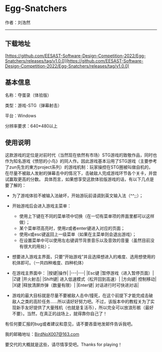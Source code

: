 # Egg-Snatchers

作者：刘浩然

------

## 下载地址

[https://github.com/EESAST-Software-Design-Competition-2022/Egg-Snatchers/releases/tag/v1.0.0](https://github.com/EESAST-Software-Design-Competition-2022/Egg-Snatchers/releases/tag/v1.0.0)

## 基本信息
名称：夺蛋录（体验版）

类型：游戏-STG（弹幕射击）

平台：Windows

分辨率要求：640*480以上

## 使用说明

这款游戏的定位是对前时代（当然现在依然有市场）STG游戏的致敬作品，同时也作为知名游戏《愤怒的小鸟》的同人作。因此游戏基本沿用了STG游戏（主要参考了zun先生的東方project系列）的游戏机制：玩家操控在STG圈被叫做自机的，在尽量不被敌人发射的弹幕击中的情况下，击破敌人完成游戏环节各个关卡，并尝试赢取更高的分数。
具体而言，如果想享受这款体验版游戏的话，有以下几点是要了解的：
 - 为了游戏体验不被输入法破坏，开始游玩前请调到英文输入法（^^;;）；

 - 开始游戏后会进入游戏主菜单：
    - 使用上下键在不同的菜单项中切换（在一切有菜单项的界面里都可以这样做）；
    - 某个菜单项高亮时，使用z或者enter键进入对应的页面；
    - 使用x或esc键返回上一级菜单（如果在主菜单则会退出游戏）；
    - 在设置菜单中可以使用左右键调节背景音乐以及音效的音量（虽然目前没有很大的用处）；

 - 想要进入游戏主界面，只要“开始游戏”并且选择想进入的难度、选用想使用的机体即可。（一共四种难度、四种机体）

 - 在游戏主界面中：
    |按键|操作| 
    |---|---|
    |Esc键	|暂停游戏（进入暂停页面）|
    |Z键	|开火射击|
    |Shift键|	进入低速模式（松开回到高速）|
    |方向键|	控制移动|
    |X键	|释放清屏炸弹（数量有限）|
    |Enter键|	对话进行时可快进对话|

 - 游戏的最大目标就是尽量不要被敌人击中/撞死，在这个前提下才能完成击破敌人之类的高阶任务……所以请好好努力吧。不过，该版本中的教程关为了实现新手友好提供了大量残机（也就是复活币），所以完全可以放浪形骸（最好不要）。当然，在真正的战场上，就得靠你自己了！
 
有任何要汇报的bug或者建议和意见，请不要吝啬地发邮件告诉我吧。

我的邮箱地址：BirdNoX007@163.com

要交代的大概就是这些，请尽情享受吧。Thanks for playing！
